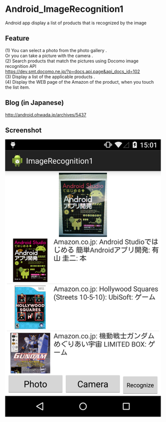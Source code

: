 Android_ImageRecognition1
=========================

Android app display a list of products that is recognized by the image

## Feature
(1) You can select a photo from the photo gallery .<br>
Or you can take a picture with the camera .<br>
(2) Search products that match the pictures using Docomo image recognition API <br>
https://dev.smt.docomo.ne.jp/?p=docs.api.page&api_docs_id=102 <br>
(3) Display a list of the applicable products .<br>
(4) Display the WEB page of the Amazon of the product, 
when you touch the list item.

## Blog (in Japanese)
http://android.ohwada.jp/archives/5437

## Screenshot
![screenshot](https://raw.githubusercontent.com/ohwada/Android_ImageRecognition1/master/image_recognition.png)

